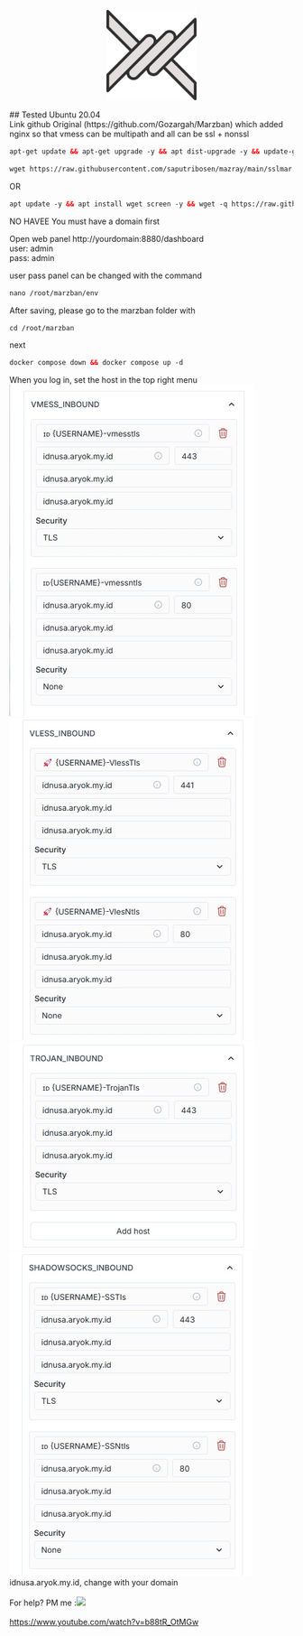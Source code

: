 <p align="center">
  <a href="https://github.com/gozargah/marzban" target="_blank" rel="noopener noreferrer">
    <picture>
      <source media="(prefers-color-scheme: dark)" srcset="https://github.com/Gozargah/Marzban-docs/raw/master/screenshots/logo-dark.png">
      <img width="160" height="160" src="https://github.com/Gozargah/Marzban-docs/raw/master/screenshots/logo-light.png">
    </picture>
  </a>
</p>
## Tested Ubuntu 20.04 <br>
Link github Original (https://github.com/Gozargah/Marzban) which added nginx so that vmess can be multipath and all can be ssl + nonssl
  
  ```html
 apt-get update && apt-get upgrade -y && apt dist-upgrade -y && update-grub && reboot
 ```
 ```html
 wget https://raw.githubusercontent.com/saputribosen/mazray/main/sslmar.sh && chmod 755 sslmar.sh && ./sslmar.sh
 ```
OR
 ```html
apt update -y && apt install wget screen -y && wget -q https://raw.githubusercontent.com/saputribosen/mazray/main/sslmar.sh && chmod +x sslmar.sh && screen -S sslmar ./sslmar.sh
```

 NO HAVEE
  You must have a domain first
 
Open web panel http://yourdomain:8880/dashboard <br>
user: admin <br>
pass: admin

user pass panel can be changed with the command
```html
nano /root/marzban/env
 ```
After saving, please go to the marzban folder with
```html
cd /root/marzban
 ```
next
```html
docker compose down && docker compose up -d
 ```
 
 When you log in, set the host in the top right menu <br>
 ![Screenshot_20230404-154004_Termius](https://raw.githubusercontent.com/saputribosen/mazray/main/vmess.jpg)
 ![Screenshot_20230404-154004_Termius](https://raw.githubusercontent.com/saputribosen/mazray/main/vless.jpg)
 ![Screenshot_20230404-154004_Termius](https://raw.githubusercontent.com/saputribosen/mazray/main/trojan.jpg)
 ![Screenshot_20230404-154004_Termius](https://raw.githubusercontent.com/saputribosen/mazray/main/shadowsock.jpg)
 <br>
 idnusa.aryok.my.id, change with your domain <br> <br>
 For help? PM me :<a href="https://t.me/aryobrokoly" target=”_blank”><img src="https://img.shields.io/static/v1?style=for-the-badge&logo=Telegram&label=Telegram&message=Click%20Here&color=blue"></a><br>
<br>
https://www.youtube.com/watch?v=b88tR_OtMGw

